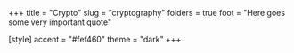 +++
title = "Crypto"
slug = "cryptography"
folders = true
foot = "Here goes some very important quote"


[style]
    accent = "#fef460"
    theme = "dark"
+++
